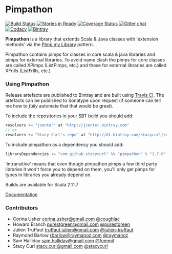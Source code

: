 Pimpathon
=========

[![Build Status](https://api.travis-ci.org/stacycurl/pimpathon.png?branch=master)](https://travis-ci.org/stacycurl/pimpathon)
[![Stories in Ready](https://badge.waffle.io/stacycurl/pimpathon.png?label=ready&title=Ready)](http://waffle.io/stacycurl/pimpathon)
[![Coverage Status](https://coveralls.io/repos/stacycurl/pimpathon/badge.png)](https://coveralls.io/r/stacycurl/pimpathon)
[![Gitter chat](https://badges.gitter.im/stacycurl/pimpathon.png)](https://gitter.im/stacycurl/pimpathon)
[![Codacy](https://www.codacy.com/project/badge/ed149591303b4f2bb1575d20b5394fa0)](https://www.codacy.com/public/stacycurl/pimpathon.git)
[![Bintray](https://api.bintray.com/packages/stacycurl/repo/pimpathon/images/download.svg) ](https://bintray.com/stacycurl/repo/pimpathon/_latestVersion)

**Pimpathon** is a library that extends Scala & Java classes with 'extension methods' via the [Pimp my Library][pimp-my-library] pattern.

Pimpathon contains pimps for classes in core scala & java libraries and pimps for external libraries. To avoid
name clash the pimps for core classes are called XPimps (ListPimps, etc.) and those for external libraries are called
XFrills (ListFrills, etc.)

### Using Pimpathon

Release artefacts are published to Bintray and are built using [Travis CI][ci].
The artefacts can be published to Sonatype upon request (if someone can tell me how to _fully_ automate that that would be great).

To include the repositories in your SBT build you should add:

```scala
resolvers += "jcenter" at "http://jcenter.bintray.com"
// or
resolvers += "Stacy Curl's repo" at "http://dl.bintray.com/stacycurl/repo/"
```

To include pimpathon as a dependency you should add:

```scala
libraryDependencies += "com.github.stacycurl" %% "pimpathon" % "1.7.0" intransitive()
```

'intransitive' means that even though pimpathon pimps a few third party libraries it won't force you to depend on them,
you'll only get pimps for types in libraries you already depend on.


Builds are available for Scala 2.11.7


[Documentation][doc]

### Contributors

+ Corina Usher <corina.usher@gmail.com> [@coughlac](https://twitter.com/coughlac)
+ Howard Branch <purestgreen@gmail.com> [@purestgreen](https://twitter.com/purestgreen)
+ Julien Truffaut <truffaut.julien@gmail.com> [@julien-truffaut](https://twitter.com/julien-truffaut)
+ Raymond Barlow <rbarlow@raymanoz.com> [@raymanoz](https://twitter.com/raymanoz)
+ Sam Halliday <sam.halliday@gmail.com> [@fommil](https://twitter.com/fommil)
+ Stacy Curl <stacy.curl@gmail.com> [@stacycurl](https://twitter.com/stacycurl)

[ci]: https://travis-ci.org/stacycurl/pimpathon
[sonatype]: https://oss.sonatype.org/index.html#nexus-search;quick~pimpathon
[pimp-my-library]:http://www.artima.com/weblogs/viewpost.jsp?thread=179766
[doc]: https://rawgit.com/stacycurl/pimpathon/master/docs/index.html
[olddoc]: https://github.com/stacycurl/pimpathon/blob/master/docs/Documentation.md
